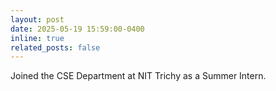 ```yaml
---
layout: post
date: 2025-05-19 15:59:00-0400
inline: true
related_posts: false
---
```


Joined the CSE Department at NIT Trichy as a Summer Intern.

